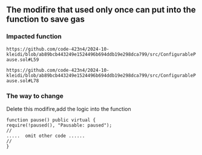 ## The modifire that used only once can put into the function to save gas

### Impacted function

`https://github.com/code-423n4/2024-10-kleidi/blob/ab89bcb443249e1524496b694ddb19e298dca799/src/ConfigurablePause.sol#L59`

`https://github.com/code-423n4/2024-10-kleidi/blob/ab89bcb443249e1524496b694ddb19e298dca799/src/ConfigurablePause.sol#L78`

### The way to change

Delete this modifire,add the logic into the function

```
function pause() public virtual {
require(!paused(), "Pausable: paused");
//
.....  omit other code ......
//
}
```